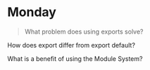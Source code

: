 # Monday
>What problem does using exports solve?

How does export differ from export default?

What is a benefit of using the Module System?

##